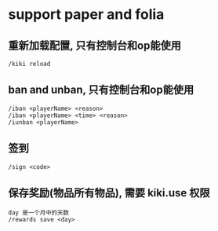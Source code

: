 # support paper and folia

## 重新加载配置, 只有控制台和op能使用
```
/kiki reload
```

## ban and unban, 只有控制台和op能使用
```
/iban <playerName> <reason>
/iban <playerName> <time> <reason>
/iunban <playerName>
```

## 签到
```
/sign <code>
```

## 保存奖励(物品所有物品), 需要 kiki.use 权限
```
day 是一个月中的天数
/rewards save <day>
```
